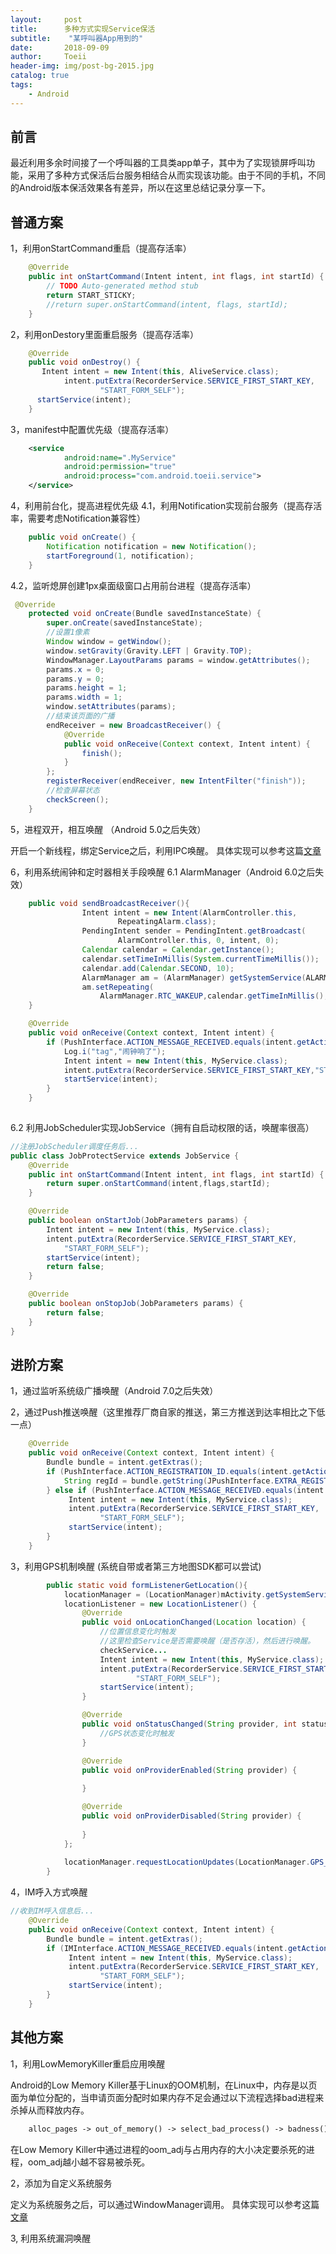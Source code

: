 ```yaml
---
layout:     post
title:      多种方式实现Service保活
subtitle:    "某呼叫器App用到的"
date:       2018-09-09
author:     Toeii
header-img: img/post-bg-2015.jpg
catalog: true
tags:
    - Android
---
```


## 前言
最近利用多余时间接了一个呼叫器的工具类app单子，其中为了实现锁屏呼叫功能，采用了多种方式保活后台服务相结合从而实现该功能。由于不同的手机，不同的Android版本保活效果各有差异，所以在这里总结记录分享一下。

## 普通方案
1，利用onStartCommand重启（提高存活率）
```java
    @Override  
    public int onStartCommand(Intent intent, int flags, int startId) {  
        // TODO Auto-generated method stub  
        return START_STICKY;  
        //return super.onStartCommand(intent, flags, startId);  
    } 
```
2，利用onDestory里面重启服务（提高存活率）
```java
    @Override
    public void onDestroy() {
       Intent intent = new Intent(this, AliveService.class);
            intent.putExtra(RecorderService.SERVICE_FIRST_START_KEY,
                    "START_FORM_SELF");
      startService(intent);
    }
```
3，manifest中配置优先级（提高存活率）
```XML
    <service
            android:name=".MyService"
            android:permission="true"
            android:process="com.android.toeii.service">
    </service>
```
4，利用前台化，提高进程优先级
4.1，利用Notification实现前台服务（提高存活率，需要考虑Notification兼容性）
```java
    public void onCreate() {
        Notification notification = new Notification(); 
        startForeground(1, notification);
    }
```
4.2，监听熄屏创建1px桌面级窗口占用前台进程（提高存活率）
```java
 @Override
    protected void onCreate(Bundle savedInstanceState) {
        super.onCreate(savedInstanceState);
        //设置1像素
        Window window = getWindow();
        window.setGravity(Gravity.LEFT | Gravity.TOP);
        WindowManager.LayoutParams params = window.getAttributes();
        params.x = 0;
        params.y = 0;
        params.height = 1;
        params.width = 1;
        window.setAttributes(params);
        //结束该页面的广播
        endReceiver = new BroadcastReceiver() {
            @Override
            public void onReceive(Context context, Intent intent) {
                finish();
            }
        };
        registerReceiver(endReceiver, new IntentFilter("finish"));
        //检查屏幕状态
        checkScreen();
    }
```

5，进程双开，相互唤醒 （Android 5.0之后失效）

开启一个新线程，绑定Service之后，利用IPC唤醒。
具体实现可以参考这篇[文章](https://www.jianshu.com/p/83ea5e03bd61?from=timeline&isappinstalled=0)

6，利用系统闹钟和定时器相关手段唤醒 
6.1 AlarmManager（Android 6.0之后失效）
```java
    public void sendBroadcastReceiver(){  
                Intent intent = new Intent(AlarmController.this,
                        RepeatingAlarm.class);
                PendingIntent sender = PendingIntent.getBroadcast(
                        AlarmController.this, 0, intent, 0);
                Calendar calendar = Calendar.getInstance();
                calendar.setTimeInMillis(System.currentTimeMillis());
                calendar.add(Calendar.SECOND, 10);
                AlarmManager am = (AlarmManager) getSystemService(ALARM_SERVICE);
                am.setRepeating(
                    AlarmManager.RTC_WAKEUP,calendar.getTimeInMillis(), 10 * 1000, sender);
    }

    @Override
    public void onReceive(Context context, Intent intent) {
        if (PushInterface.ACTION_MESSAGE_RECEIVED.equals(intent.getAction())){
            Log.i("tag","闹钟响了");
            Intent intent = new Intent(this, MyService.class);
            intent.putExtra(RecorderService.SERVICE_FIRST_START_KEY,"START_FORM_SELF");
            startService(intent);
        }
    }
         
```
6.2 利用JobScheduler实现JobService（拥有自启动权限的话，唤醒率很高）
```java
//注册JobScheduler调度任务后...
public class JobProtectService extends JobService {
    @Override
    public int onStartCommand(Intent intent, int flags, int startId) {
        return super.onStartCommand(intent,flags,startId);
    }

    @Override
    public boolean onStartJob(JobParameters params) {
        Intent intent = new Intent(this, MyService.class);
        intent.putExtra(RecorderService.SERVICE_FIRST_START_KEY,
            "START_FORM_SELF");
        startService(intent);
        return false;
    }

    @Override
    public boolean onStopJob(JobParameters params) {
        return false;
    }
}

```

## 进阶方案
1，通过监听系统级广播唤醒（Android 7.0之后失效）

2，通过Push推送唤醒（这里推荐厂商自家的推送，第三方推送到达率相比之下低一点）
```java
    @Override
    public void onReceive(Context context, Intent intent) {
        Bundle bundle = intent.getExtras();
        if (PushInterface.ACTION_REGISTRATION_ID.equals(intent.getAction())) {
            String regId = bundle.getString(JPushInterface.EXTRA_REGISTRATION_ID);
        } else if (PushInterface.ACTION_MESSAGE_RECEIVED.equals(intent.getAction())) {
             Intent intent = new Intent(this, MyService.class);
             intent.putExtra(RecorderService.SERVICE_FIRST_START_KEY,
                    "START_FORM_SELF");
             startService(intent);
        } 
    }
```

3，利用GPS机制唤醒 (系统自带或者第三方地图SDK都可以尝试)
```java
        public static void formListenerGetLocation(){  
            locationManager = (LocationManager)mActivity.getSystemService(Context.LOCATION_SERVICE);  
            locationListener = new LocationListener() {  
                @Override  
                public void onLocationChanged(Location location) {  
                    //位置信息变化时触发  
                    //这里检查Service是否需要唤醒（是否存活），然后进行唤醒。
                    checkService...
                    Intent intent = new Intent(this, MyService.class);
                    intent.putExtra(RecorderService.SERVICE_FIRST_START_KEY,
                            "START_FORM_SELF");
                    startService(intent);
                }  

                @Override  
                public void onStatusChanged(String provider, int status,Bundle extras) {  
                    //GPS状态变化时触发  
                }  

                @Override  
                public void onProviderEnabled(String provider) {  
                    
                }  

                @Override  
                public void onProviderDisabled(String provider) {  
                   
                }  
            };  
            
            locationManager.requestLocationUpdates(LocationManager.GPS_PROVIDER, 0, 0, locationListener);  
        }

```

4，IM呼入方式唤醒 
```java
//收到IM呼入信息后...
    @Override
    public void onReceive(Context context, Intent intent) {
        Bundle bundle = intent.getExtras();
        if (IMInterface.ACTION_MESSAGE_RECEIVED.equals(intent.getAction())) {
             Intent intent = new Intent(this, MyService.class);
             intent.putExtra(RecorderService.SERVICE_FIRST_START_KEY,
                    "START_FORM_SELF");
             startService(intent);
        } 
    }

```

## 其他方案
1，利用LowMemoryKiller重启应用唤醒

Android的Low Memory Killer基于Linux的OOM机制，在Linux中，内存是以页面为单位分配的，当申请页面分配时如果内存不足会通过以下流程选择bad进程来杀掉从而释放内存。
```XML
    alloc_pages -> out_of_memory() -> select_bad_process() -> badness()
```
在Low Memory Killer中通过进程的oom_adj与占用内存的大小决定要杀死的进程，oom_adj越小越不容易被杀死。

2，添加为自定义系统服务

定义为系统服务之后，可以通过WindowManager调用。
具体实现可以参考这篇[文章](https://blog.csdn.net/mockingbirds/article/details/54382072)

3, 利用系统漏洞唤醒